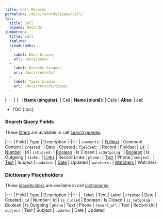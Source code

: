 ```yaml
---
title: Call Records
permalink: /docs/records/types/call/
toc:
  title: Call
  expand: Records
jumbotron:
  title: Call
  tagline: 
  breadcrumbs:
  -
    label: Docs &raquo;
    url: /docs/home/
  -
    label: Records &raquo;
    url: /docs/records/
  -
    label: Types &raquo;
    url: /docs/records/types/
---
```


|---
|-|-
| **Name (singular):** | Call
| **Name (plural):** | Calls
| **Alias:** | call

* TOC
{:toc}

### Search Query Fields

These [filters](/docs/search/filters/) are available in call [search queries](/docs/search/):

|---
| Field | Type | Description
|-|-|-
| `comments:` | [Fulltext](/docs/search/filters/fulltext/) | Comment Content
| `created:` | [Date](/docs/search/filters/dates/) | Created
| `fieldset:` | [Record](/docs/search/deep-search/) | [Fieldset](/docs/records/types/custom_fieldset/)
| `id:` | [Number](/docs/search/filters/numbers/) | Id
| `isClosed:` | [Boolean](/docs/search/filters/booleans/) | Is Closed
| `isOutgoing:` | [Boolean](/docs/search/filters/booleans/) | Is Outgoing
| `links:` | [Links](/docs/search/filters/links/) | Record Links
| `phone:` | [Text](/docs/search/filters/text/) | Phone
| `subject:` | [Text](/docs/search/filters/text/) | Subject
| `updated:` | [Date](/docs/search/filters/dates/) | Updated
| `watchers:` | [Watchers](/docs/search/filters/watchers/) | Watchers

### Dictionary Placeholders

These [placeholders](/docs/bots/scripting/placeholders/) are available in call [dictionaries](/docs/bots/behaviors/dictionaries/):

|---
| Field | Type | Description
|-|-|-
| `_label` | Text | Label
| `created` | Date | Created
| `id` | Number | Id
| `is_closed` | Boolean | Is Closed
| `is_outgoing` | Boolean | Is Outgoing
| `phone` | Text | Phone
| `record_url` | Text | Record Url
| `subject` | Text | Subject
| `updated` | Date | Updated
